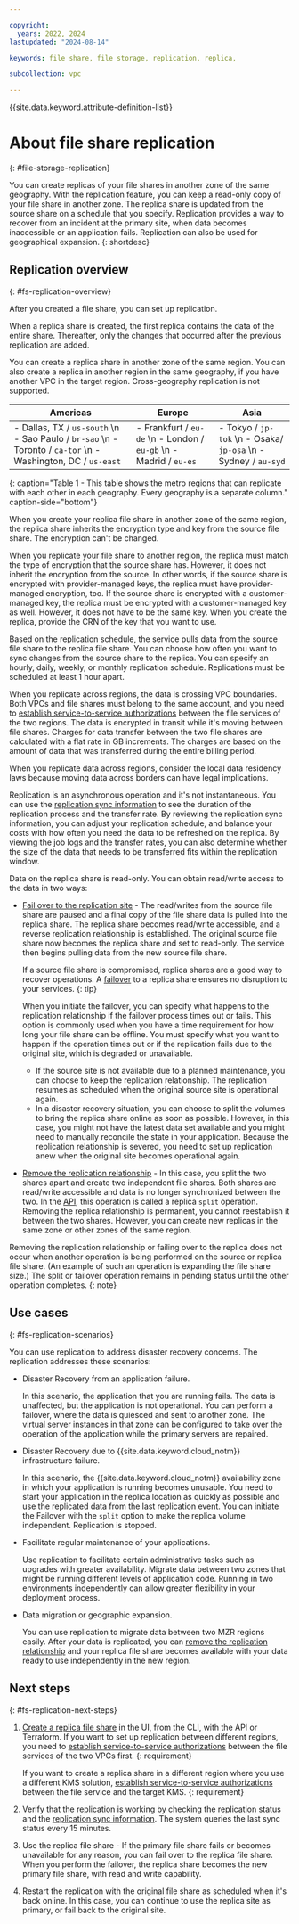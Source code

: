 ```yaml
---

copyright:
  years: 2022, 2024
lastupdated: "2024-08-14"

keywords: file share, file storage, replication, replica, 

subcollection: vpc

---
```


{{site.data.keyword.attribute-definition-list}}

# About file share replication
{: #file-storage-replication}

You can create replicas of your file shares in another zone of the same geography. With the replication feature, you can keep a read-only copy of your file share in another zone. The replica share is updated from the source share on a schedule that you specify. Replication provides a way to recover from an incident at the primary site, when data becomes inaccessible or an application fails. Replication can also be used for geographical expansion.
{: shortdesc}

## Replication overview
{: #fs-replication-overview}

After you created a file share, you can set up replication. 

When a replica share is created, the first replica contains the data of the entire share. Thereafter, only the changes that occurred after the previous replication are added.

You can create a replica share in another zone of the same region. You can also create a replica in another region in the same geography, if you have another VPC in the target region. Cross-geography replication is not supported.

| Americas | Europe  | Asia  |
|----------|---------|-------|
| - Dallas, TX / `us-south` \n - Sao Paulo / `br-sao` \n - Toronto / `ca-tor` \n - Washington, DC / `us-east` |  - Frankfurt / `eu-de` \n - London / `eu-gb` \n - Madrid / `eu-es` | - Tokyo / `jp-tok` \n - Osaka/ `jp-osa` \n - Sydney / `au-syd` |
{: caption="Table 1 - This table shows the metro regions that can replicate with each other in each geography. Every geography is a separate column." caption-side="bottom"}

When you create your replica file share in another zone of the same region, the replica share inherits the encryption type and key from the source file share. The encryption can't be changed.

When you replicate your file share to another region, the replica must match the type of encryption that the source share has. However, it does not inherit the encryption from the source. In other words, if the source share is encrypted with provider-managed keys, the replica must have provider-managed encryption, too. If the source share is encrypted with a customer-managed key, the replica must be encrypted with a customer-managed key as well. However, it does not have to be the same key. When you create the replica, provide the CRN of the key that you want to use.

Based on the replication schedule, the service pulls data from the source file share to the replica file share. You can choose how often you want to sync changes from the source share to the replica. You can specify an hourly, daily, weekly, or monthly replication schedule. Replications must be scheduled at least 1 hour apart. 

When you replicate across regions, the data is crossing VPC boundaries. Both VPCs and file shares must belong to the same account, and you need to [establish service-to-service authorizations](/docs/vpc?topic=vpc-file-s2s-auth) between the file services of the two regions. The data is encrypted in transit while it's moving between file shares. Charges for data transfer between the two file shares are calculated with a flat rate in GB increments. The charges are based on the amount of data that was transferred during the entire billing period.

When you replicate data across regions, consider the local data residency laws because moving data across borders can have legal implications.

Replication is an asynchronous operation and it's not instantaneous. You can use the [replication sync information](/docs/vpc?topic=vpc-file-storage-manage-replication#fs-repl-syncinfo) to see the duration of the replication process and the transfer rate. By reviewing the replication sync information, you can adjust your replication schedule, and balance your costs with how often you need the data to be refreshed on the replica. By viewing the job logs and the transfer rates, you can also determine whether the size of the data that needs to be transferred fits within the replication window.

Data on the replica share is read-only. You can obtain read/write access to the data in two ways:

* [Fail over to the replication site](/docs/vpc?topic=vpc-file-storage-failover&interface=ui) - The read/writes from the source file share are paused and a final copy of the file share data is pulled into the replica share. The replica share becomes read/write accessible, and a reverse replication relationship is established. The original source file share now becomes the replica share and set to read-only. The service then begins pulling data from the new source file share.

   If a source file share is compromised, replica shares are a good way to recover operations. A [failover](/docs/vpc?topic=vpc-file-storage-failover) to a replica share ensures no disruption to your services.
   {: tip}

   When you initiate the failover, you can specify what happens to the replication relationship if the failover process times out or fails. This option is commonly used when you have a time requirement for how long your file share can be offline. You must specify what you want to happen if the operation times out or if the replication fails due to the original site, which is degraded or unavailable.

   - If the source site is not available due to a planned maintenance, you can choose to keep the replication relationship. The replication resumes as scheduled when the original source site is operational again.
   - In a disaster recovery situation, you can choose to split the volumes to bring the replica share online as soon as possible. However, in this case, you might not have the latest data set available and you might need to manually reconcile the state in your application. Because the replication relationship is severed, you need to set up replication anew when the original site becomes operational again.

* [Remove the replication relationship](/docs/vpc?topic=vpc-file-storage-manage-replication) - In this case, you split the two shares apart and create two independent file shares. Both shares are read/write accessible and data is no longer synchronized between the two. In the [API](/docs/vpc?topic=vpc-file-storage-failover&interface=ui#fs-failover-concepts), this operation is called a replica `split` operation. Removing the replica relationship is permanent, you cannot reestablish it between the two shares. However, you can create new replicas in the same zone or other zones of the same region.

Removing the replication relationship or failing over to the replica does not occur when another operation is being performed on the source or replica file share. (An example of such an operation is expanding the file share size.) The split or failover operation remains in pending status until the other operation completes.
{: note}

## Use cases
{: #fs-replication-scenarios}

You can use replication to address disaster recovery concerns. The replication addresses these scenarios:

* Disaster Recovery from an application failure.

   In this scenario, the application that you are running fails. The data is unaffected, but the application is not operational. You can perform a failover, where the data is quiesced and sent to another zone. The virtual server instances in that zone can be configured to take over the operation of the application while the primary servers are repaired.

* Disaster Recovery due to {{site.data.keyword.cloud_notm}} infrastructure failure.

   In this scenario, the {{site.data.keyword.cloud_notm}} availability zone in which your application is running becomes unusable. You need to start your application in the replica location as quickly as possible and use the replicated data from the last replication event. You can initiate the Failover with the `split` option to make the replica volume independent. Replication is stopped.

* Facilitate regular maintenance of your applications.

   Use replication to facilitate certain administrative tasks such as upgrades with greater availability. Migrate data between two zones that might be running different levels of application code. Running in two environments independently can allow greater flexibility in your deployment process.

* Data migration or geographic expansion.
 
   You can use replication to migrate data between two MZR regions easily. After your data is replicated, you can [remove the replication relationship](/docs/vpc?topic=vpc-file-storage-manage-replication#fs-remove-replication) and your replica file share becomes available with your data ready to use independently in the new region.

## Next steps
{: #fs-replication-next-steps}

1. [Create a replica file share](/docs/vpc?topic=vpc-file-storage-create-replication) in the UI, from the CLI, with the API or Terraform. 
   If you want to set up replication between different regions, you need to [establish service-to-service authorizations](/docs/vpc?topic=vpc-file-s2s-auth) between the file services of the two VPCs first. 
   {: requirement}

   If you want to create a replica share in a different region where you use a different KMS solution, [establish service-to-service authorizations](/docs/vpc?topic=vpc-file-s2s-auth) between the file service and the target KMS.
   {: requirement}

2. Verify that the replication is working by checking the replication status and the [replication sync information](/docs/vpc?topic=vpc-file-storage-manage-replication#fs-repl-syncinfo). The system queries the last sync status every 15 minutes.
3. Use the replica file share - If the primary file share fails or becomes unavailable for any reason, you can fail over to the replica file share. When you perform the failover, the replica share becomes the new primary file share, with read and write capability.
   
4. Restart the replication with the original file share as scheduled when it's back online. In this case, you can continue to use the replica site as primary, or fail back to the original site.

